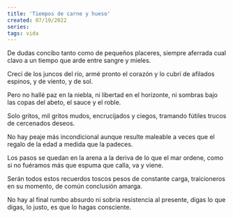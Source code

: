 ```yaml
---
title: 'Tiempos de carne y hueso'
created: 07/19/2022
series:
tags: vida
---
```


De dudas concibo tanto
como de pequeños placeres,
siempre aferrada cual clavo a un tiempo
que arde entre sangre y mieles.

Crecí de los juncos del río,
armé pronto el corazón
y lo cubrí de afilados espinos,
y de viento, y de sol.

Pero no hallé paz en la niebla,
ni libertad en el horizonte,
ni sombras bajo las copas
del abeto, el sauce y el roble.

Solo gritos, mil gritos mudos,
encrucijados y ciegos,
tramando fútiles trucos
de cercenados deseos.

No hay peaje más incondicional
aunque resulte maleable a veces
que el regalo de la edad
a medida que la padeces.

Los pasos se quedan en la arena
a la deriva de lo que el mar ordene,
como si no fuéramos más que espuma
que calla, va y viene.

Serán todos estos recuerdos
toscos pesos de constante carga,
traicioneros en su momento,
de común conclusión amarga.

No hay al final rumbo absurdo
ni sobria resistencia al presente,
digas lo que digas, lo justo,
es que lo hagas consciente.
